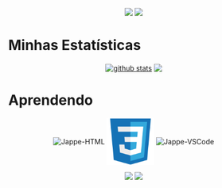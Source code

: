 <p align="center">

 <img width="500px" src="https://media.tenor.com/lGUwTeltLgQAAAAj/pokemon-gengareguitar.gif"/>
<img width="500px" src="https://media.tenor.com/aQh-G7FrPYQAAAAi/world-of-warcraft-orc.gif"/>

</p>

# Minhas Estatísticas
<P align="center">
  <a href="https://github.com/GclRuanit0/github-readme-stats"><img align="center" src="https://github-readme-stats.vercel.app/api?username=GclRuanit0&show_icons=true&include_all_commits=true&theme=dark&hide_border=true&align=center" alt="github stats" /></a> <a href="https://github.com/GclRuanit0/github-readme-stats"><img align="center" src="https://github-readme-stats.vercel.app/api/top-langs/?username=GclRuanit0&layout=compact&theme=dark&hide_border=true" /></a>

# Aprendendo
<div align="center" style="display: inline_block">
  <img align="center" alt="Jappe-HTML" height="95" width="95" src="https://cdn.jsdelivr.net/gh/devicons/devicon@latest/icons/html5/html5-original.svg">
  <img align="center" alt="Jappe-CSS" height="95" width="95" src="https://raw.githubusercontent.com/devicons/devicon/master/icons/css3/css3-original.svg">
    <img align="center" alt="Jappe-VSCode" height="95" width="95" src="https://cdn.jsdelivr.net/gh/devicons/devicon@latest/icons/vscode/vscode-original.svg">
</div>

<p align="center">

 <img width="200px" src="https://media.tenor.com/dBJlvbopMPAAAAAj/muda-jjba.gif"/>
<img width="250px" src="https://media.tenor.com/6In1Ah1Pq1EAAAAj/ora-star-platinum.gif"/>

</p>
